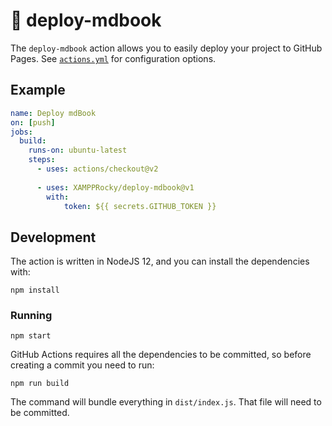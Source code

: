# 📘 deploy-mdbook

The `deploy-mdbook` action allows you to easily deploy your project to GitHub
Pages. See [`actions.yml`] for configuration options.

[`actions.yml`]: ./actions.yml

## Example
```yaml
name: Deploy mdBook
on: [push]
jobs:
  build:
    runs-on: ubuntu-latest
    steps:
      - uses: actions/checkout@v2
      
      - uses: XAMPPRocky/deploy-mdbook@v1
        with:
            token: ${{ secrets.GITHUB_TOKEN }}
```

## Development

The action is written in NodeJS 12, and you can install the dependencies with:

```
npm install
```

### Running

```
npm start
```

GitHub Actions requires all the dependencies to be committed, so before
creating a commit you need to run:

```
npm run build
```

The command will bundle everything in `dist/index.js`. That file will need to
be committed.

